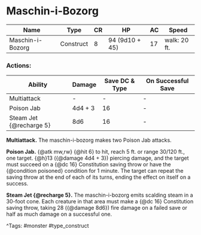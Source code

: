 # Maschin-i-Bozorg

| Name | Type | CR | HP | AC | Speed |
|------|------|----|----|----|-------|
| Maschin-i-Bozorg | Construct | 8 | 94 (9d10 + 45) | 17 | walk: 20 ft. |

### Actions:

| Ability | Damage | Save DC & Type | On Successful Save |
|---------|--------|----------------|--------------------|
| Multiattack | - | - | - |
| Poison Jab | 4d4 + 3 | 16 | - |
| Steam Jet {@recharge 5} | 8d6 | 16 | - |


**Multiattack.** The maschin-i-bozorg makes two Poison Jab attacks.

**Poison Jab.** {@atk mw,rw} {@hit 6} to hit, reach 5 ft. or range 30/120 ft., one target. {@h}13 ({@damage 4d4 + 3}) piercing damage, and the target must succeed on a {@dc 16} Constitution saving throw or have the {@condition poisoned} condition for 1 minute. The target can repeat the saving throw at the end of each of its turns, ending the effect on itself on a success.

**Steam Jet {@recharge 5}.** The maschin-i-bozorg emits scalding steam in a 30-foot cone. Each creature in that area must make a {@dc 16} Constitution saving throw, taking 28 ({@damage 8d6}) fire damage on a failed save or half as much damage on a successful one.

^Tags: #monster #type_construct